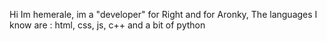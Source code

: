 Hi Im hemerale, im a "developer" for Right and for Aronky,
The languages I know are : html, css, js, c++ and a bit of python
